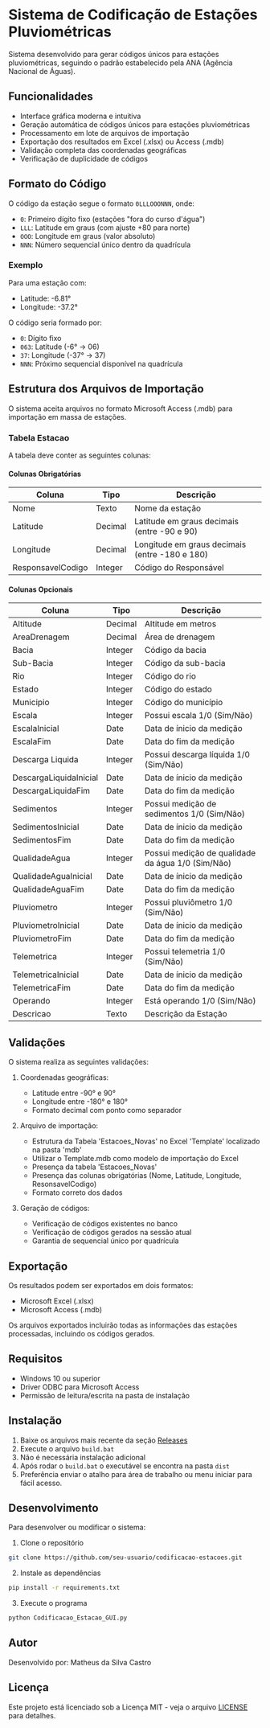 # Sistema de Codificação de Estações Pluviométricas

Sistema desenvolvido para gerar códigos únicos para estações pluviométricas, seguindo o padrão estabelecido pela ANA (Agência Nacional de Águas).

## Funcionalidades

- Interface gráfica moderna e intuitiva
- Geração automática de códigos únicos para estações pluviométricas
- Processamento em lote de arquivos de importação
- Exportação dos resultados em Excel (.xlsx) ou Access (.mdb)
- Validação completa das coordenadas geográficas
- Verificação de duplicidade de códigos

## Formato do Código

O código da estação segue o formato `0LLLOOONNN`, onde:
- `0`: Primeiro dígito fixo (estações "fora do curso d'água")
- `LLL`: Latitude em graus (com ajuste +80 para norte)
- `OOO`: Longitude em graus (valor absoluto)
- `NNN`: Número sequencial único dentro da quadrícula

### Exemplo
Para uma estação com:
- Latitude: -6.81°
- Longitude: -37.2°

O código seria formado por:
- `0`: Dígito fixo
- `063`: Latitude (-6° → 06)
- `37`: Longitude (-37° → 37)
- `NNN`: Próximo sequencial disponível na quadrícula

## Estrutura dos Arquivos de Importação

O sistema aceita arquivos no formato Microsoft Access (.mdb) para importação em massa de estações.

### Tabela Estacao

A tabela deve conter as seguintes colunas:

#### Colunas Obrigatórias

| Coluna | Tipo | Descrição |
|--------|------|-----------|
| Nome | Texto | Nome da estação |
| Latitude | Decimal | Latitude em graus decimais (entre -90 e 90) |
| Longitude | Decimal | Longitude em graus decimais (entre -180 e 180) |
| ResponsavelCodigo | Integer | Código do Responsável |

#### Colunas Opcionais

| Coluna | Tipo | Descrição |
|--------|------|-----------|
| Altitude | Decimal | Altitude em metros |
| AreaDrenagem | Decimal | Área de drenagem |
| Bacia | Integer | Código da bacia |
| Sub-Bacia | Integer | Código da sub-bacia |
| Rio | Integer | Código do rio |
| Estado | Integer | Código do estado |
| Municipio | Integer | Código do município |
| Escala | Integer | Possui escala 1/0 (Sim/Não) |
| EscalaInicial | Date | Data de ínicio da medição |
| EscalaFim | Date | Data do fim da medição |
| Descarga Liquida | Integer | Possui descarga líquida 1/0 (Sim/Não) |
| DescargaLiquidaInicial | Date | Data de ínicio da medição |
| DescargaLiquidaFim | Date | Data do fim da medição |
| Sedimentos | Integer | Possui medição de sedimentos 1/0 (Sim/Não) |
| SedimentosInicial | Date | Data de ínicio da medição |
| SedimentosFim | Date | Data do fim da medição |
| QualidadeAgua | Integer | Possui medição de qualidade da água 1/0 (Sim/Não) |
| QualidadeAguaInicial | Date | Data de ínicio da medição |
| QualidadeAguaFim | Date | Data do fim da medição |
| Pluviometro | Integer | Possui pluviômetro 1/0 (Sim/Não) |
| PluviometroInicial | Date | Data de ínicio da medição |
| PluviometroFim | Date | Data do fim da medição |
| Telemetrica | Integer | Possui telemetria 1/0 (Sim/Não) |
| TelemetricaInicial | Date | Data de ínicio da medição |
| TelemetricaFim | Date | Data do fim da medição |
| Operando | Integer | Está operando 1/0 (Sim/Não) |
| Descricao | Texto | Descrição da Estação |

## Validações

O sistema realiza as seguintes validações:

1. Coordenadas geográficas:
   - Latitude entre -90° e 90°
   - Longitude entre -180° e 180°
   - Formato decimal com ponto como separador

2. Arquivo de importação:
   - Estrutura da Tabela 'Estacoes_Novas' no Excel 'Template' localizado na pasta 'mdb'
   - Utilizar o Template.mdb como modelo de importação do Excel
   - Presença da tabela 'Estacoes_Novas'
   - Presença das colunas obrigatórias (Nome, Latitude, Longitude, ResonsavelCodigo)
   - Formato correto dos dados

3. Geração de códigos:
   - Verificação de códigos existentes no banco
   - Verificação de códigos gerados na sessão atual
   - Garantia de sequencial único por quadrícula

## Exportação

Os resultados podem ser exportados em dois formatos:
- Microsoft Excel (.xlsx)
- Microsoft Access (.mdb)

Os arquivos exportados incluirão todas as informações das estações processadas, incluindo os códigos gerados.

## Requisitos

- Windows 10 ou superior
- Driver ODBC para Microsoft Access
- Permissão de leitura/escrita na pasta de instalação

## Instalação

1. Baixe os arquivos mais recente da seção [Releases](../../releases)
2. Execute o arquivo `build.bat`
3. Não é necessária instalação adicional
4. Após rodar o `build.bat` o executável se encontra na pasta `dist`
5. Preferência enviar o atalho para área de trabalho ou menu iniciar para fácil acesso.

## Desenvolvimento

Para desenvolver ou modificar o sistema:

1. Clone o repositório
```bash
git clone https://github.com/seu-usuario/codificacao-estacoes.git
```

2. Instale as dependências
```bash
pip install -r requirements.txt
```

3. Execute o programa
```bash
python Codificacao_Estacao_GUI.py
```

## Autor

Desenvolvido por: Matheus da Silva Castro

## Licença

Este projeto está licenciado sob a Licença MIT - veja o arquivo [LICENSE](LICENSE) para detalhes. 


